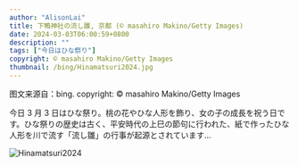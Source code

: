 ```yaml
---
author: "AlisonLai"
title: 下鴨神社の流し雛, 京都 (© masahiro Makino/Getty Images)
date: 2024-03-03T06:00:59+0800
description: ""
tags: ["今日はひな祭り"]
copyright: © masahiro Makino/Getty Images
thumbnail: /bing/Hinamatsuri2024.jpg
---
```

图文来源自：bing.  copyright: © masahiro Makino/Getty Images

今日 3 月 3 日はひな祭り。桃の花やひな人形を飾り、女の子の成長を祝う日です。ひな祭りの歴史は古く、平安時代の上巳の節句に行われた、紙で作ったひな人形を川で流す「流し雛」の行事が起源とされています…

![Hinamatsuri2024](/bing/Hinamatsuri2024.jpg)